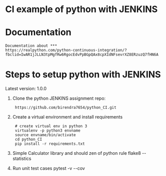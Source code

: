 # CI example of python with JENKINS
Documentation
===
    Documentation about ***
    https://realpython.com/python-continuous-integration/?fbclid=IwAR1jJLLN3tpMgfRw6RgocEdvPpBGpQAx8cpXIdNFsevrXZ8ERzuzQ7fHN6A

Steps to setup python with JENKINS
===
   Latest version: 1.0.0

1) Clone the python JENKINS  assignment repo:

        https://github.com/birendra7654/python_CI.git

2) Create a virtual environment and install requirements

        # create virtual env in python 3
        virtualenv -p python3 envname
        source envname/bin/activate
        cd python_CI
        pip install -r requirements.txt

4) Simple Calculator library and should zen of python rule
	flake8 --statistics

5) Run unit test cases
	pytest -v --cov
